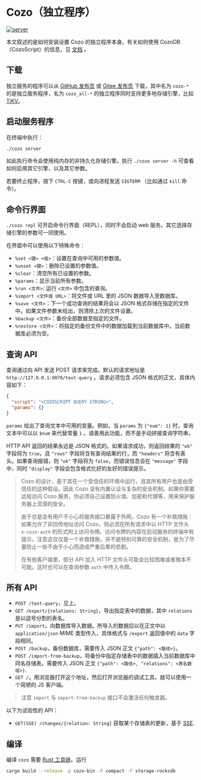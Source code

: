 # Cozo（独立程序）

[![server](https://img.shields.io/github/v/release/cozodb/cozo)](https://github.com/cozodb/cozo/releases)

本文叙述的是如何安装设置 Cozo 的独立程序本身。有关如何使用
CozoDB（CozoScript）的信息，见 [文档](https://docs.cozodb.org/zh_CN/latest/index.html) 。

## 下载

独立服务的程序可以从 [GitHub 发布页](https://github.com/cozodb/cozo/releases)
或 [Gitee 发布页](https://gitee.com/cozodb/cozo/releases) 下载，其中名为 `cozo-*` 的是独立服务程序，名为 `cozo_all-*`
的独立程序同时支持更多地存储引擎，比如 [TiKV](https://tikv.org/)。

## 启动服务程序

在终端中执行：

```bash
./cozo server
```

如此执行命令会使用纯内存的非持久化存储引擎。执行 `./cozo server -h` 可查看如何启用其它引擎，以及其它参数。

若要终止程序，按下 `CTRL-C` 按键，或向进程发送 `SIGTERM` （比如通过 `kill` 命令）。

## 命令行界面

`./cozo repl` 可开启命令行界面（REPL），同时不会启动 web 服务。其它选择存储引擎的参数可一同使用。

在界面中可以使用以下特殊命令：

* `%set <键> <值>`：设置在查询中可用的参数值。
* `%unset <键>`：删除已设置的参数值。
* `%clear`：清空所有已设置的参数。
* `%params`：显示当前所有参数。
* `%run <文件>`: 运行 `<文件>` 中包含的查询。
* `%import <文件或 URL>`：将文件或 URL 里的 JSON 数据导入至数据库。
* `%save <文件>`：下一个成功查询的结果将会以 JSON 格式存储在指定的文件中。如果文件参数未给出，则清除上次的文件设置。
* `%backup <文件>`：备份全部数据至指定的文件。
* `%restore <文件>`：将指定的备份文件中的数据加载到当前数据库中。当前数据库必须为空。

## 查询 API

查询通过向 API 发送 POST 请求来完成。默认的请求地址是 `http://127.0.0.1:9070/text-query` 。请求必须包含 JSON 格式的正文，具体内容如下：

```json
{
  "script": "<COZOSCRIPT QUERY STRING>",
  "params": {}
}
```

`params` 给出了查询文本中可用的变量。例如，当 `params` 为 `{"num": 1}` 时，查询文本中可以以 `$num` 来代替常量 `1`
。请善用此功能，而不是手动拼接查询字符串。

HTTP API 返回的结果永远是 JSON 格式的。如果请求成功，则返回结果的 `"ok"` 字段将为 `true`，且 `"rows"`
字段将含有查询结果的行，而 `"headers"` 将含有表头。如果查询报错，则 `"ok"` 字段将为 `false`，而错误信息会在 `"message"`
字段中，同时 `"display"` 字段会包含格式化好的友好的错误提示。

> Cozo 的设计，基于其在一个受信任的环境中运行，且其所有用户也是由受信任的这种假设。因此 Cozo 没有内置认证与复杂的安全机制。如果你需要远程访问
> Cozo 服务，你必须自己设置防火墙、加密和代理等，用来保护服务器上资源的安全。
>
> 由于总是会有用户不小心将服务接口暴露于外网，Cozo 有一个补救措施：如果允许了非回传地址访问 Cozo，则必须在所有请求中以 HTTP
> 文件头 `x-cozo-auth` 的形式附上访问令牌。访问令牌的内容在启动服务的终端中有提示。注意这仅仅是一个补救措施，并不是特别可靠的安全机制，是为了尽量防止一些不由于小心而造成严重后果的悲剧。
>
> 在有些客户端里，部分 API 加入 HTTP 文件头可能会比较困难或者根本不可能。这时也可以在查询参数 `auth` 中传入令牌。

## 所有 API

* `POST /text-query`，见上。
* `GET /export/{relations: String}`，导出指定表中的数据，其中 `relations` 是以逗号分割的表名。
* `PUT /import`，向数据库导入数据。所导入的数据应以在正文中以 `application/json` MIME 类型传入，具体格式与 `/export`
  返回值中的 `data` 字段相同。
* `POST /backup`，备份数据库，需要传入 JSON 正文 `{"path": <路径>}`。
* `POST /import-from-backup`，将备份中指定存储表中的数据插入当前数据库中同名存储表。需要传入 JSON
  正文 `{"path": <路径>, "relations": <表名数组>}`.
* `GET /`，用浏览器打开这个地址，然后打开浏览器的调试工具，就可以使用一个简陋的 JS 客户端。

> 注意 `import` 与 `import-from-backup` 接口不会激活任何触发器。


以下为试验性的 API：

* `GET(SSE) /changes/{relation: String}`
  获取某个存储表的更新，基于 [SSE](https://developer.mozilla.org/zh-CN/docs/Web/API/Server-sent_events/Using_server-sent_events).

## 编译

编译 `cozo` 需要 [Rust 工具链](https://rustup.rs)。运行

```bash
cargo build --release -p cozo-bin -F compact -F storage-rocksdb
```
